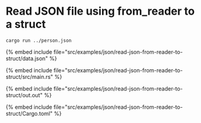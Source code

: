 # Read JSON file using from_reader to a struct

```
cargo run ../person.json
```

{% embed include file="src/examples/json/read-json-from-reader-to-struct/data.json" %}

{% embed include file="src/examples/json/read-json-from-reader-to-struct/src/main.rs" %}

{% embed include file="src/examples/json/read-json-from-reader-to-struct/out.out" %}

{% embed include file="src/examples/json/read-json-from-reader-to-struct/Cargo.toml" %}



